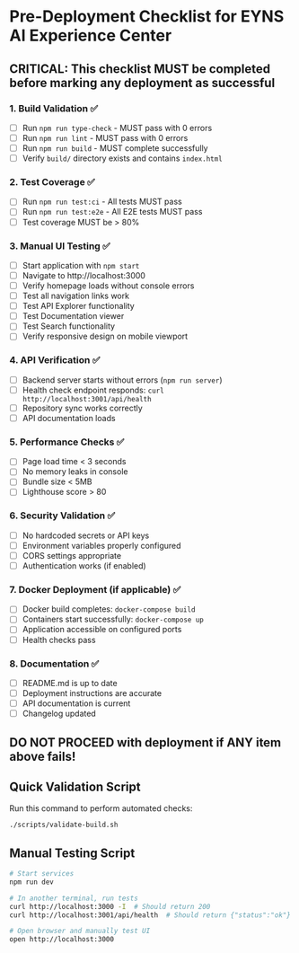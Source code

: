 # Pre-Deployment Checklist for EYNS AI Experience Center

## CRITICAL: This checklist MUST be completed before marking any deployment as successful

### 1. Build Validation ✅
- [ ] Run `npm run type-check` - MUST pass with 0 errors
- [ ] Run `npm run lint` - MUST pass with 0 errors  
- [ ] Run `npm run build` - MUST complete successfully
- [ ] Verify `build/` directory exists and contains `index.html`

### 2. Test Coverage ✅
- [ ] Run `npm run test:ci` - All tests MUST pass
- [ ] Run `npm run test:e2e` - All E2E tests MUST pass
- [ ] Test coverage MUST be > 80%

### 3. Manual UI Testing ✅
- [ ] Start application with `npm start`
- [ ] Navigate to http://localhost:3000
- [ ] Verify homepage loads without console errors
- [ ] Test all navigation links work
- [ ] Test API Explorer functionality
- [ ] Test Documentation viewer
- [ ] Test Search functionality
- [ ] Verify responsive design on mobile viewport

### 4. API Verification ✅
- [ ] Backend server starts without errors (`npm run server`)
- [ ] Health check endpoint responds: `curl http://localhost:3001/api/health`
- [ ] Repository sync works correctly
- [ ] API documentation loads

### 5. Performance Checks ✅
- [ ] Page load time < 3 seconds
- [ ] No memory leaks in console
- [ ] Bundle size < 5MB
- [ ] Lighthouse score > 80

### 6. Security Validation ✅
- [ ] No hardcoded secrets or API keys
- [ ] Environment variables properly configured
- [ ] CORS settings appropriate
- [ ] Authentication works (if enabled)

### 7. Docker Deployment (if applicable) ✅
- [ ] Docker build completes: `docker-compose build`
- [ ] Containers start successfully: `docker-compose up`
- [ ] Application accessible on configured ports
- [ ] Health checks pass

### 8. Documentation ✅
- [ ] README.md is up to date
- [ ] Deployment instructions are accurate
- [ ] API documentation is current
- [ ] Changelog updated

## DO NOT PROCEED with deployment if ANY item above fails!

## Quick Validation Script
Run this command to perform automated checks:
```bash
./scripts/validate-build.sh
```

## Manual Testing Script
```bash
# Start services
npm run dev

# In another terminal, run tests
curl http://localhost:3000 -I  # Should return 200
curl http://localhost:3001/api/health  # Should return {"status":"ok"}

# Open browser and manually test UI
open http://localhost:3000
```